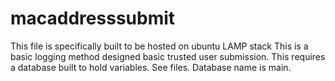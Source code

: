 # macaddresssubmit


This file is specifically built to be hosted on ubuntu LAMP stack 
This is a basic logging method designed basic trusted user submission. 
This requires a database built to hold variables. See files. Database name is main.
